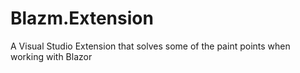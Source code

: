 # Blazm.Extension
A Visual Studio Extension that solves some of the paint points when working with Blazor
